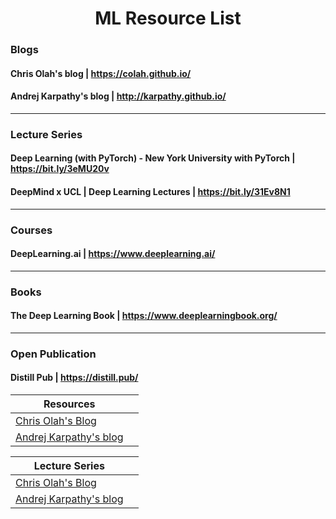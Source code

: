 <h1 align="center"> ML Resource List </h1>


### **Blogs** 

#### Chris Olah's blog | https://colah.github.io/
#### Andrej Karpathy's blog | http://karpathy.github.io/

---------------

### **Lecture Series**
#### Deep Learning (with PyTorch) - New York University with PyTorch | https://bit.ly/3eMU20v
#### DeepMind x UCL | Deep Learning Lectures | https://bit.ly/31Ev8N1

---------------

### **Courses**

#### DeepLearning.ai | https://www.deeplearning.ai/

---------------

### **Books**
#### The Deep Learning Book | https://www.deeplearningbook.org/

---------------
### **Open Publication**
#### Distill Pub | https://distill.pub/

|  Resources | |
| ------------- |:-------------|
|[Chris Olah's Blog](https://colah.github.io/)
|[Andrej Karpathy's blog](http://karpathy.github.io/)

|  Lecture Series | |
| ------------- |:-------------|
|[Chris Olah's Blog](https://colah.github.io/)
|[Andrej Karpathy's blog](http://karpathy.github.io/)

